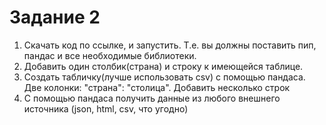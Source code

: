 Задание 2
=========

1. Скачать код по ссылке, и запустить. Т.е. вы должны поставить пип, пандас и все необходимые библиотеки.
2. Добавить один столбик(страна) и  строку к имеющейся таблице. 
3. Создать табличку(лучше использовать csv) с помощью пандаса. Две колонки: "страна": "столица". Добавить несколько строк  
4. С помощью пандаса получить данные из любого внешнего источника (json, html, csv, что угодно)
